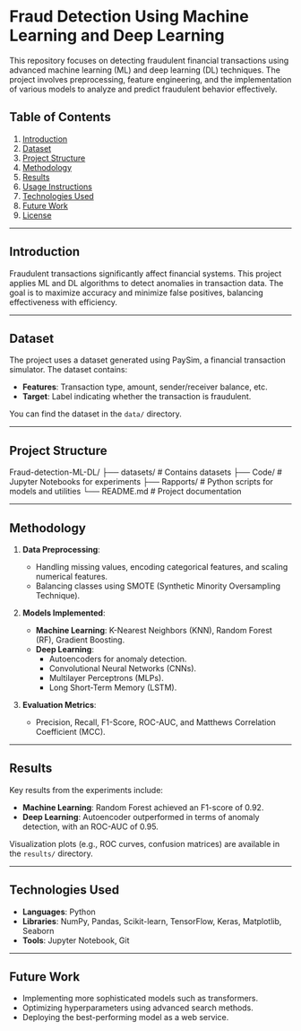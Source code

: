# Fraud Detection Using Machine Learning and Deep Learning

This repository focuses on detecting fraudulent financial transactions using advanced machine learning (ML) and deep learning (DL) techniques. The project involves preprocessing, feature engineering, and the implementation of various models to analyze and predict fraudulent behavior effectively.

## Table of Contents
1. [Introduction](#introduction)
2. [Dataset](#dataset)
3. [Project Structure](#project-structure)
4. [Methodology](#methodology)
5. [Results](#results)
6. [Usage Instructions](#usage-instructions)
7. [Technologies Used](#technologies-used)
8. [Future Work](#future-work)
9. [License](#license)

---

## Introduction
Fraudulent transactions significantly affect financial systems. This project applies ML and DL algorithms to detect anomalies in transaction data. The goal is to maximize accuracy and minimize false positives, balancing effectiveness with efficiency.

---

## Dataset
The project uses a dataset generated using PaySim, a financial transaction simulator. The dataset contains:
- **Features**: Transaction type, amount, sender/receiver balance, etc.
- **Target**: Label indicating whether the transaction is fraudulent.

You can find the dataset in the `data/` directory.

---

## Project Structure

Fraud-detection-ML-DL/
├── datasets/                 # Contains datasets
├── Code/            # Jupyter Notebooks for experiments
├── Rapports/              # Python scripts for models and utilities
└── README.md             # Project documentation

---

## Methodology
1. **Data Preprocessing**:
   - Handling missing values, encoding categorical features, and scaling numerical features.
   - Balancing classes using SMOTE (Synthetic Minority Oversampling Technique).

2. **Models Implemented**:
   - **Machine Learning**: K-Nearest Neighbors (KNN), Random Forest (RF), Gradient Boosting.
   - **Deep Learning**: 
     - Autoencoders for anomaly detection.
     - Convolutional Neural Networks (CNNs).
     - Multilayer Perceptrons (MLPs).
     - Long Short-Term Memory (LSTM).

3. **Evaluation Metrics**:
   - Precision, Recall, F1-Score, ROC-AUC, and Matthews Correlation Coefficient (MCC).

---

## Results
Key results from the experiments include:
- **Machine Learning**: Random Forest achieved an F1-score of 0.92.
- **Deep Learning**: Autoencoder outperformed in terms of anomaly detection, with an ROC-AUC of 0.95.

Visualization plots (e.g., ROC curves, confusion matrices) are available in the `results/` directory.

---


## Technologies Used
- **Languages**: Python
- **Libraries**: NumPy, Pandas, Scikit-learn, TensorFlow, Keras, Matplotlib, Seaborn
- **Tools**: Jupyter Notebook, Git

---

## Future Work
- Implementing more sophisticated models such as transformers.
- Optimizing hyperparameters using advanced search methods.
- Deploying the best-performing model as a web service.


